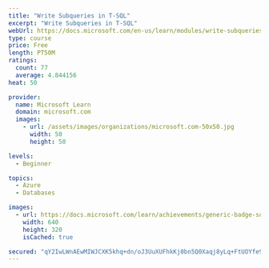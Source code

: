 ```yaml
---
title: "Write Subqueries in T-SQL"
excerpt: "Write Subqueries in T-SQL"
webUrl: https://docs.microsoft.com/en-us/learn/modules/write-subqueries/
type: course
price: Free
length: PT50M
ratings:
  count: 77
  average: 4.844156
heat: 50

provider:
  name: Microsoft Learn
  domain: microsoft.com
  images:
    - url: /assets/images/organizations/microsoft.com-50x50.jpg
      width: 50
      height: 50

levels:
  - Beginner

topics:
  - Azure
  - Databases

images:
  - url: https://docs.microsoft.com/learn/achievements/generic-badge-social.png
    width: 640
    height: 320
    isCached: true

secured: "qY2IwLWnAEwMIWJCXK5khq+dn/oJ3UuXUFhkKj0bn5Q0Xaqj8yLq+FtUOYfe9y+jWDPxikUIR5w8vvNBhLFGxekpb4boYTfCyErKTdkuk/NPQRi0BLJ/qhOmFl9NvT4lcDcrCV5ZCIh3inbaloKzN1wn4CxDSptd5uViB3drxV7FAVZb2sxwtTA93/5oRgbukEwg97mweDb1Zz1UwqKRS/++R3KWZhBbKHPNI/DvL2xBq5Ur/KM9VHrzK7jBqb6IZ8mlnbKVkeY/tVznifROd7oxI/RvU2l8Oiwejt241/NbOtPJoEFz2G2Of1JcgUzMEA4lj6CPnchSkEMwLHy91NHi85PcfJM2CgGfxXSBHplVOlmcmuh4jvUTjJGnX4mLFZo5lHOxWtEqp0PBe14gl34qgxWSz0+dXmNb/W+y/5o=;BuXI8wsks4GI/llIZY8rOw=="
---
```


